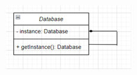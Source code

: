 ![DiagramClass](https://github.com/LucasGuiraldelli/bertoti/blob/main/PadroesProjetos/Singleton/Captura%20de%20tela%202022-11-23%20150011.png?raw=true)
